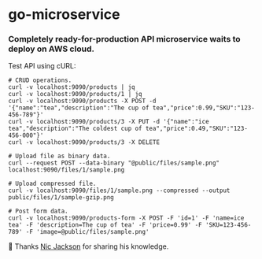 # go-microservice

### Completely ready-for-production API microservice waits to deploy on AWS cloud.

Test API using cURL:
```
# CRUD operations.
curl -v localhost:9090/products | jq
curl -v localhost:9090/products/1 | jq
curl -v localhost:9090/products -X POST -d '{"name":"tea","description":"The cup of tea","price":0.99,"SKU":"123-456-789"}'
curl -v localhost:9090/products/3 -X PUT -d '{"name":"ice tea","description":"The coldest cup of tea","price":0.49,"SKU":"123-456-000"}'
curl -v localhost:9090/products/3 -X DELETE

# Upload file as binary data.
curl --request POST --data-binary "@public/files/sample.png" localhost:9090/files/1/sample.png

# Upload compressed file.
curl -v localhost:9090/files/1/sample.png --compressed --output public/files/1/sample-gzip.png

# Post form data.
curl -v localhost:9090/products-form -X POST -F 'id=1' -F 'name=ice tea' -F 'description=The cup of tea' -F 'price=0.99' -F 'SKU=123-456-789' -F 'image=@public/files/sample.png'
```

🎥 Thanks <a href="https://www.youtube.com/c/NicJackson">Nic Jackson</a> for sharing his knowledge.
